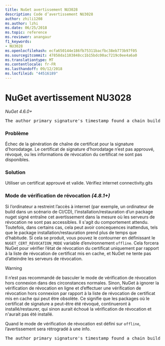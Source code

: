 ```yaml
---
title: NuGet avertissement NU3028
description: Code d’avertissement NU3028
author: zhili1208
ms.author: lzhi
ms.date: 06/25/2018
ms.topic: reference
ms.reviewer: anangaur
f1_keywords:
- NU3028
ms.openlocfilehash: ecfa650144e186fb75311bacfbc38eb773b97f05
ms.sourcegitcommit: 47858da1103848cc1b15bdc00ac7219c0ee4a6a0
ms.translationtype: MT
ms.contentlocale: fr-FR
ms.lasthandoff: 09/12/2018
ms.locfileid: "44516189"
---
```

# <a name="nuget-warning-nu3028"></a>NuGet avertissement NU3028

*NuGet 4.6.0+*

<pre>The author primary signature's timestamp found a chain building issue: The revocation function was unable to check revocation because the revocation server could not be reached. For more information, visit https://aka.ms/certificateRevocationMode</pre>

### <a name="issue"></a>Problème
Échec de la génération de chaîne de certificat pour la signature d’horodatage. Le certificat de signature d’horodatage n’est pas approuvé, révoqué, ou les informations de révocation du certificat ne sont pas disponibles.

### <a name="solution"></a>Solution
Utiliser un certificat approuvé et valide. Vérifiez internet connectivity.gits

### <a name="revocation-check-mode-481"></a>Mode de vérification de révocation *(4.8.1+)*
Si l’ordinateur a restreint l’accès à internet (par exemple, un ordinateur de build dans un scénario de CI/CD), l’installation/restauration d’un package nuget signé entraîne cet avertissement dans la mesure où les serveurs de révocation ne sont pas accessibles. Il s'agit du comportement attendu.
Toutefois, dans certains cas, cela peut avoir concequences inattendus, tels que le package installation/restauration prend plus de temps que d’habitude. Si cela se produit, vous pouvez le contourner en définissant le `NUGET_CERT_REVOCATION_MODE` variable d’environnement `offline`. Cela forcera NuGet pour vérifier l’état de révocation du certificat uniquement par rapport à la liste de révocation de certificat mis en cache, et NuGet ne tente pas d’atteindre les serveurs de révocation.

> [!Warning]
> Il n’est pas recommandé de basculer le mode de vérification de révocation hors connexion dans des circonstances normales. Sinon, NuGet à ignorer la vérification de révocation en ligne et d’effectuer une vérification de révocation hors connexion par rapport à la liste de révocation de certificat mis en cache qui peut être obsolète. Ce signifie que les packages où le certificat de signature a peut-être été révoqué, continueront à installé/restaurer, qui sinon aurait échoué la vérification de révocation et n'aurait pas été installé.

Quand le mode de vérification de révocation est défini sur `offline`, l’avertissement sera rétrogradé à une info.

<pre>The author primary signature's timestamp found a chain building issue: The revocation function was unable to check revocation because the certificate is not available in the cached certificate revocation list and NUGET_CERT_REVOCATION_MODE environment variable has been set to offline. For more information, visit https://aka.ms/certificateRevocationMode.</pre>
